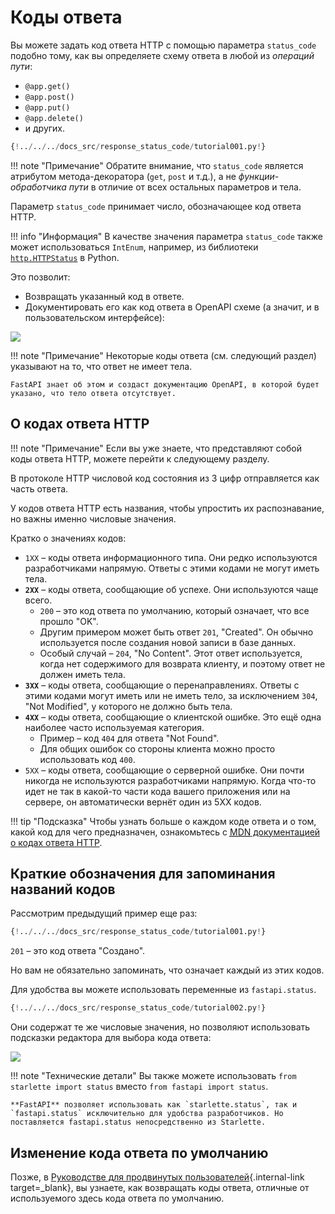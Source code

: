 # Коды ответа

Вы можете задать код ответа HTTP с помощью параметра `status_code` подобно тому, как вы определяете схему ответа в любой из *операций пути*:

* `@app.get()`
* `@app.post()`
* `@app.put()`
* `@app.delete()`
* и других.

```Python hl_lines="6"
{!../../../docs_src/response_status_code/tutorial001.py!}
```

!!! note "Примечание"
    Обратите внимание, что `status_code` является атрибутом метода-декоратора (`get`, `post` и т.д.), а не *функции-обработчика пути* в отличие от всех остальных параметров и тела.

Параметр `status_code` принимает число, обозначающее код ответа HTTP.

!!! info "Информация"
    В качестве значения параметра `status_code` также может использоваться `IntEnum`, например, из библиотеки <a href="https://docs.python.org/3/library/http.html#http.HTTPStatus" class="external-link" target="_blank">`http.HTTPStatus`</a> в Python.

Это позволит:

* Возвращать указанный код в ответе.
* Документировать его как код ответа в OpenAPI схеме (а значит, и в пользовательском интерфейсе):

<img src="/img/tutorial/response-status-code/image01.png">

!!! note "Примечание"
    Некоторые коды ответа (см. следующий раздел) указывают на то, что ответ не имеет тела.

    FastAPI знает об этом и создаст документацию OpenAPI, в которой будет указано, что тело ответа отсутствует.

## О кодах ответа HTTP

!!! note "Примечание"
    Если вы уже знаете, что представляют собой коды ответа HTTP, можете перейти к следующему разделу.

В протоколе HTTP числовой код состояния из 3 цифр отправляется как часть ответа.

У кодов ответа HTTP есть названия, чтобы упростить их распознавание, но важны именно числовые значения.

Кратко о значениях кодов:

* `1XX` – коды ответа информационного типа. Они редко используются разработчиками напрямую. Ответы с этими кодами не могут иметь тела.
* **`2XX`** – коды ответа, сообщающие об успехе. Они используются чаще всего.
    * `200` – это код ответа по умолчанию, который означает, что все прошло "OK".
    * Другим примером может быть ответ `201`, "Created". Он обычно используется после создания новой записи в базе данных.
    * Особый случай – `204`, "No Content".  Этот ответ используется, когда нет содержимого для возврата клиенту, и поэтому ответ не должен иметь тела.
* **`3XX`** – коды ответа, сообщающие о перенаправлениях.  Ответы с этими кодами могут иметь или не иметь тело, за исключением `304`, "Not Modified", у которого не должно быть тела.
* **`4XX`** – коды ответа, сообщающие о клиентской ошибке. Это ещё одна наиболее часто используемая категория.
    * Пример – код `404` для ответа "Not Found".
    * Для общих ошибок со стороны клиента можно просто использовать код `400`.
* `5XX` – коды ответа, сообщающие о серверной ошибке. Они почти никогда не используются разработчиками напрямую. Когда что-то идет не так в какой-то части кода вашего приложения или на сервере, он автоматически вернёт один из 5XX кодов.

!!! tip "Подсказка"
    Чтобы узнать больше о каждом коде ответа и о том, какой код для чего предназначен, ознакомьтесь с <a href="https://developer.mozilla.org/en-US/docs/Web/HTTP/Status" class="external-link" target="_blank"><abbr title="Mozilla Developer Network">MDN</abbr> документацией о кодах ответа HTTP</a>.

## Краткие обозначения для запоминания названий кодов

Рассмотрим предыдущий пример еще раз:

```Python hl_lines="6"
{!../../../docs_src/response_status_code/tutorial001.py!}
```

`201` – это код ответа "Создано".

Но вам не обязательно запоминать, что означает каждый из этих кодов.

Для удобства вы можете использовать переменные из `fastapi.status`.

```Python hl_lines="1  6"
{!../../../docs_src/response_status_code/tutorial002.py!}
```

Они содержат те же числовые значения, но позволяют использовать подсказки редактора для выбора кода ответа:

<img src="/img/tutorial/response-status-code/image02.png">

!!! note "Технические детали"
    Вы также можете использовать `from starlette import status` вместо `from fastapi import status`.

    **FastAPI** позволяет использовать как `starlette.status`, так и `fastapi.status` исключительно для удобства разработчиков. Но поставляется fastapi.status непосредственно из Starlette.

## Изменение кода ответа по умолчанию

Позже, в [Руководстве для продвинутых пользователей](../advanced/response-change-status-code.md){.internal-link target=_blank}, вы узнаете, как возвращать коды ответа, отличные от используемого здесь кода ответа по умолчанию.